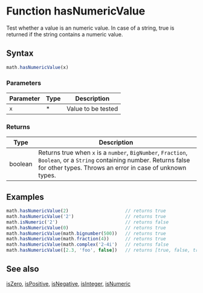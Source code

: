 <!-- Note: This file is automatically generated from source code comments. Changes made in this file will be overridden. -->
# Function hasNumericValue
Test whether a value is an numeric value.
In case of a string, true is returned if the string contains a numeric value.
## Syntax
```js
math.hasNumericValue(x)
```
### Parameters
Parameter | Type | Description
--------- | ---- | -----------
`x` | * | Value to be tested
### Returns
Type | Description
---- | -----------
boolean | Returns true when `x` is a `number`, `BigNumber`, `Fraction`, `Boolean`, or a `String` containing number. Returns false for other types. Throws an error in case of unknown types.
## Examples
```js
math.hasNumericValue(2)                     // returns true
math.hasNumericValue('2')                   // returns true
math.isNumeric('2')                         // returns false
math.hasNumericValue(0)                     // returns true
math.hasNumericValue(math.bignumber(500))   // returns true
math.hasNumericValue(math.fraction(4))      // returns true
math.hasNumericValue(math.complex('2-4i')   // returns false
math.hasNumericValue([2.3, 'foo', false])   // returns [true, false, true]
```
## See also
[isZero](isZero.md),
[isPositive](isPositive.md),
[isNegative](isNegative.md),
[isInteger](isInteger.md),
[isNumeric](isNumeric.md)
